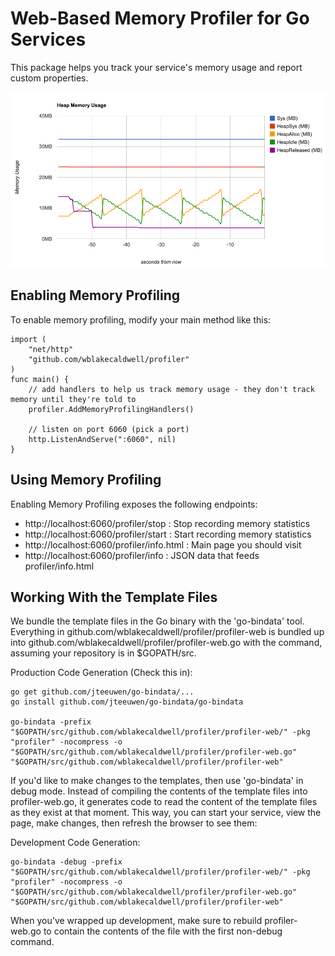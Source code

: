 Web-Based Memory Profiler for Go Services
=========================================

This package helps you track your service's memory usage and report custom properties.

![Profiler Screenshot](screenshot.png)


Enabling Memory Profiling
-------------------------

To enable memory profiling, modify your main method like this:

	import (
		"net/http"
		"github.com/wblakecaldwell/profiler"
	)
	func main() {
		// add handlers to help us track memory usage - they don't track memory until they're told to
		profiler.AddMemoryProfilingHandlers()

		// listen on port 6060 (pick a port)
		http.ListenAndServe(":6060", nil)
	}


Using Memory Profiling
----------------------

Enabling Memory Profiling exposes the following endpoints:

- http://localhost:6060/profiler/stop :    Stop recording memory statistics
- http://localhost:6060/profiler/start :   Start recording memory statistics
- http://localhost:6060/profiler/info.html :   Main page you should visit
- http://localhost:6060/profiler/info :   JSON data that feeds profiler/info.html


Working With the Template Files
-------------------------------

We bundle the template files in the Go binary with the 'go-bindata' tool. Everything in
github.com/wblakecaldwell/profiler/profiler-web is bundled up into github.com/wblakecaldwell/profiler/profiler-web.go
with the command, assuming your repository is in $GOPATH/src.

Production Code Generation (Check this in):

	go get github.com/jteeuwen/go-bindata/...
	go install github.com/jteeuwen/go-bindata/go-bindata

	go-bindata -prefix "$GOPATH/src/github.com/wblakecaldwell/profiler/profiler-web/" -pkg "profiler" -nocompress -o "$GOPATH/src/github.com/wblakecaldwell/profiler/profiler-web.go" "$GOPATH/src/github.com/wblakecaldwell/profiler/profiler-web"

If you'd like to make changes to the templates, then use 'go-bindata' in debug mode. Instead of compiling
the contents of the template files into profiler-web.go, it generates code to read the content of the template
files as they exist at that moment. This way, you can start your service, view the page, make changes, then
refresh the browser to see them:

Development Code Generation:

	go-bindata -debug -prefix "$GOPATH/src/github.com/wblakecaldwell/profiler/profiler-web/" -pkg "profiler" -nocompress -o "$GOPATH/src/github.com/wblakecaldwell/profiler/profiler-web.go" "$GOPATH/src/github.com/wblakecaldwell/profiler/profiler-web"

When you've wrapped up development, make sure to rebuild profiler-web.go to contain the contents of the file with the first non-debug command.
